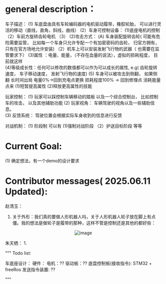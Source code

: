
# general description：
  车子描述： 
  (1) 车底盘由具有车轮编码器的电机驱动履带，橡胶轮胎， 可以进行灵活的移动（直线，直角，斜线，曲线）
  (2）车身可控制设备： (1)底座电机的控制 （2）车前方旋转齿轮电机 （3）
  (2)攻击方式： (A) 车身装配旋转齿轮( 可能有危险需要监管， 比如每一个车身只允许专配一个有加密密码的齿轮， 归官方拥有，只有在官方场地允许安装) （2）机车上可以安装发射飞行物的武器（ 也需要在监管要求下）
  (3)属性  ：电量、能量，（不存在血量的说法），虚拟的损耗程度， 目前就这样   
  (4)等级成长性：任何可以修改的数值都可以作为可以成长的属性, e.g( 齿轮旋转速度， 车子移动速度， 发射飞行物的速度)
  (5) 车身可以被攻击到侧翻， 如果侧翻 长时间出局  电量0%->回到充电点更换  损耗程度100% -> 回到修理点   消耗能量点来 (1)短暂提高属性 (2)释放更高属性的技能

  玩家控制：
  (1) 玩家可以踩控制车辆移动的踏板  以及一个综合控制台， 比如控制车的攻击， 以及其他辅助功能
  (2) 玩家视角： 车辆驾驶的视角以及一些辅助信息。  
  (3) 反馈系统： 驾驶位置会根据实际车身收到的信息进行反馈

  对战机制：
  (1) 阶段制  可以有 (1)强制对战阶段 （2）护送目标阶段 等等


# Current Goal:

  (1) 确定想法，有一个demo的设计要求


# Contributor messages( 2025.06.11 Updated):

赵清玉：
1. 关于外形：我们真的要做人形机器人吗，关于人形机器人轮子放在脚上有点僵。我的想法是做轮子是履带的那种，这样不管是控制还是其他的都好些：

<p align="center">
  <img src="https://github.com/user-attachments/assets/eb7cfe23-a819-423b-84d9-ec87b37f1165" alt="image" />
</p>

朱天栖：
1. 



"""
 Todo list:

   车底座设计：
     硬件：
       电机：?? 驱动板：?? 底盘控制板(接收指令): STM32 + freeRos  发送指令装置: ??
   

 """




